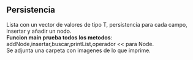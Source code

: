 ## Persistencia
Lista con un vector de valores de tipo T, persistencia para cada campo, insertar y añadir un nodo.  
 **Funcion main prueba todos los metodos**: addNode,insertar,buscar,printList,operador << para Node.   
Se adjunta una carpeta con imagenes de lo que imprime.  
